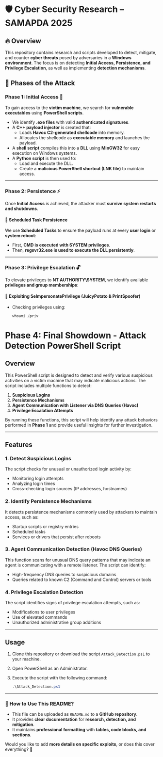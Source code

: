 # 🛡️  Cyber Security Research – SAMAPDA 2025  

## 🔥 Overview  
This repository contains research and scripts developed to detect, mitigate, and counter **cyber threats** posed by adversaries in a **Windows environment**. The focus is on detecting **Initial Access, Persistence, and Privilege Escalation**, as well as implementing **detection mechanisms**.

## 📌 Phases of the Attack  

### **Phase 1: Initial Access 🚀**  
To gain access to the **victim machine**, we search for **vulnerable executables** using **PowerShell scripts**.  
- We identify **.exe files** with valid **authenticated signatures**.  
- A **C++ payload injector** is created that:  
  - Loads **Havoc C2-generated shellcode** into memory.  
  - Allocates the shellcode as **executable memory** and launches the payload.  
- A **shell script** compiles this into a **DLL** using **MinGW32** for easy execution on Windows systems.  
- A **Python script** is then used to:  
  - Load and execute the DLL.  
  - Create a **malicious PowerShell shortcut (LNK file)** to maintain access.

---

### **Phase 2: Persistence ⚡**  
Once **Initial Access** is achieved, the attacker must **survive system restarts and shutdowns**.  
#### **🔹 Scheduled Task Persistence**  
We use **Scheduled Tasks** to ensure the payload runs at every **user login** or **system reboot**:  
- First, **CMD is executed with SYSTEM privileges**.  
- Then, **regsvr32.exe is used to execute the DLL persistently**.

---

### **Phase 3: Privilege Escalation 🔓**  
To elevate privileges to **NT AUTHORITY\SYSTEM**, we identify available **privileges and group memberships**:  
#### **🔹 Exploiting SeImpersonatePrivilege (JuicyPotato & PrintSpoofer)**
- Checking privileges using:
  ```powershell
  whoami /priv

# Phase 4: Final Showdown - Attack Detection PowerShell Script

## Overview
This PowerShell script is designed to detect and verify various suspicious activities on a victim machine that may indicate malicious actions. The script includes multiple functions to detect:

1. **Suspicious Logins**
2. **Persistence Mechanisms**
3. **Agent Communication with Listener via DNS Queries (Havoc)**
4. **Privilege Escalation Attempts**

By running these functions, this script will help identify any attack behaviors performed in **Phase 1** and provide useful insights for further investigation.

---

## Features

### 1. **Detect Suspicious Logins**
The script checks for unusual or unauthorized login activity by:
- Monitoring login attempts
- Analyzing login times
- Cross-checking login sources (IP addresses, hostnames)

### 2. **Identify Persistence Mechanisms**
It detects persistence mechanisms commonly used by attackers to maintain access, such as:
- Startup scripts or registry entries
- Scheduled tasks
- Services or drivers that persist after reboots

### 3. **Agent Communication Detection (Havoc DNS Queries)**
This function scans for unusual DNS query patterns that may indicate an agent is communicating with a remote listener. The script can identify:
- High-frequency DNS queries to suspicious domains
- Queries related to known C2 (Command and Control) servers or tools

### 4. **Privilege Escalation Detection**
The script identifies signs of privilege escalation attempts, such as:
- Modifications to user privileges
- Use of elevated commands
- Unauthorized administrative group additions

---

## Usage

1. Clone this repository or download the script `Attack_Detection.ps1` to your machine.
2. Open PowerShell as an Administrator.
3. Execute the script with the following command:

   ```powershell
   .\Attack_Detection.ps1


---

### **📢 How to Use This README?**
- This file can be uploaded as `README.md` to a **GitHub repository**.
- It provides **clear documentation** for **research, detection, and mitigation**.
- It maintains **professional formatting** with **tables, code blocks, and sections**.

Would you like to add **more details on specific exploits**, or does this cover everything? 🚀
